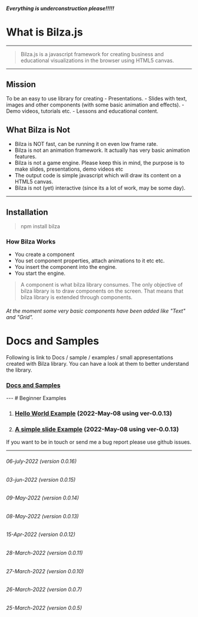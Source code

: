 ##### Everything is underconstruction please!!!!!

# What is Bilza.js

---
> Bilza.js is a javascript framework for creating business and educational visualizations in the browser using HTML5 canvas.
---

## Mission
To be an easy to use library for creating 
    - Presentations.
    - Slides with text, images and other components (with some basic    animation and effects).
    - Demo videos, tutorials etc.
    - Lessons and educational content.

## What Bilza is Not
 - Bilza is NOT fast, can be running it on even low frame rate.
 - Bilza is not an animation framework. It actually has very basic animation features.
 - Bilza is not a game engine. Please keep this in mind, the purpose is to make slides, presentations, demo videos etc
 - The output code is simple javascript which will draw its content on a HTML5 canvas.
- Bilza is not (yet) interactive (since its a lot of work, may be some day).
---
## Installation

> npm install bilza

### How Bilza Works
+ You create a component
+ You set component properties, attach animations to it etc etc.
+ You insert the component into the engine.
+ You start the engine.

> A component is what bilza library consumes. The only objective of bilza library is to draw components on the screen. That means that bilza library is extended through components.

###### At the moment some very basic components have been added like "Text" and "Grid".

# Docs and Samples 
 Following is link to Docs / sample / examples / small appresentations created with Bilza library. You can have a look at them to better understand the library.

<h3><a href="https://skillzaa.github.io/bilza/index.html" target="_blank">Docs and Samples</a></h3>
---
# Beginner Examples
<ol>
<li><h3><a href="https://skillzaa.github.io/bilza/samples/helloWorld/index.html" target="_blank">Hello World Example</a> (2022-May-08 using ver-0.0.13)</h3></li>
<li><h3><a href="https://skillzaa.github.io/bilza/samples/simpleSlide/index.html" target="_blank">A simple slide Example</a> (2022-May-08 using ver-0.0.13)</h3></li>

</ol>



If you want to be in touch or send me a bug report please use github issues.

-----
###### 06-july-2022   (version 0.0.16)
###### 03-jun-2022   (version 0.0.15)
###### 09-May-2022   (version 0.0.14)
###### 08-May-2022   (version 0.0.13)
###### 15-Apr-2022   (version 0.0.12)
###### 28-March-2022 (version 0.0.11)
###### 27-March-2022 (version 0.0.10)
###### 26-March-2022 (version 0.0.7)
###### 25-March-2022 (version 0.0.5)



